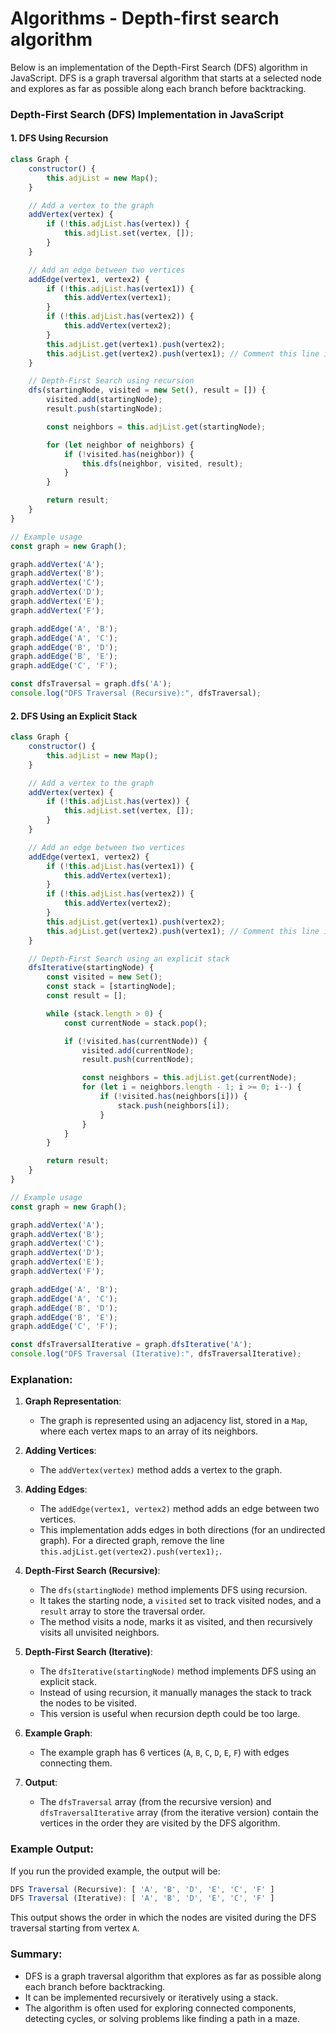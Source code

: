 # Algorithms - Depth-first search algorithm


Below is an implementation of the Depth-First Search (DFS) algorithm in JavaScript. DFS is a graph traversal algorithm that starts at a selected node and explores as far as possible along each branch before backtracking.

### Depth-First Search (DFS) Implementation in JavaScript

#### 1. **DFS Using Recursion**

```javascript
class Graph {
    constructor() {
        this.adjList = new Map();
    }

    // Add a vertex to the graph
    addVertex(vertex) {
        if (!this.adjList.has(vertex)) {
            this.adjList.set(vertex, []);
        }
    }

    // Add an edge between two vertices
    addEdge(vertex1, vertex2) {
        if (!this.adjList.has(vertex1)) {
            this.addVertex(vertex1);
        }
        if (!this.adjList.has(vertex2)) {
            this.addVertex(vertex2);
        }
        this.adjList.get(vertex1).push(vertex2);
        this.adjList.get(vertex2).push(vertex1); // Comment this line if the graph is directed
    }

    // Depth-First Search using recursion
    dfs(startingNode, visited = new Set(), result = []) {
        visited.add(startingNode);
        result.push(startingNode);

        const neighbors = this.adjList.get(startingNode);

        for (let neighbor of neighbors) {
            if (!visited.has(neighbor)) {
                this.dfs(neighbor, visited, result);
            }
        }

        return result;
    }
}

// Example usage
const graph = new Graph();

graph.addVertex('A');
graph.addVertex('B');
graph.addVertex('C');
graph.addVertex('D');
graph.addVertex('E');
graph.addVertex('F');

graph.addEdge('A', 'B');
graph.addEdge('A', 'C');
graph.addEdge('B', 'D');
graph.addEdge('B', 'E');
graph.addEdge('C', 'F');

const dfsTraversal = graph.dfs('A');
console.log("DFS Traversal (Recursive):", dfsTraversal);
```

#### 2. **DFS Using an Explicit Stack**

```javascript
class Graph {
    constructor() {
        this.adjList = new Map();
    }

    // Add a vertex to the graph
    addVertex(vertex) {
        if (!this.adjList.has(vertex)) {
            this.adjList.set(vertex, []);
        }
    }

    // Add an edge between two vertices
    addEdge(vertex1, vertex2) {
        if (!this.adjList.has(vertex1)) {
            this.addVertex(vertex1);
        }
        if (!this.adjList.has(vertex2)) {
            this.addVertex(vertex2);
        }
        this.adjList.get(vertex1).push(vertex2);
        this.adjList.get(vertex2).push(vertex1); // Comment this line if the graph is directed
    }

    // Depth-First Search using an explicit stack
    dfsIterative(startingNode) {
        const visited = new Set();
        const stack = [startingNode];
        const result = [];

        while (stack.length > 0) {
            const currentNode = stack.pop();

            if (!visited.has(currentNode)) {
                visited.add(currentNode);
                result.push(currentNode);

                const neighbors = this.adjList.get(currentNode);
                for (let i = neighbors.length - 1; i >= 0; i--) {
                    if (!visited.has(neighbors[i])) {
                        stack.push(neighbors[i]);
                    }
                }
            }
        }

        return result;
    }
}

// Example usage
const graph = new Graph();

graph.addVertex('A');
graph.addVertex('B');
graph.addVertex('C');
graph.addVertex('D');
graph.addVertex('E');
graph.addVertex('F');

graph.addEdge('A', 'B');
graph.addEdge('A', 'C');
graph.addEdge('B', 'D');
graph.addEdge('B', 'E');
graph.addEdge('C', 'F');

const dfsTraversalIterative = graph.dfsIterative('A');
console.log("DFS Traversal (Iterative):", dfsTraversalIterative);
```

### Explanation:

1. **Graph Representation**:

   - The graph is represented using an adjacency list, stored in a `Map`, where each vertex maps to an array of its neighbors.
2. **Adding Vertices**:

   - The `addVertex(vertex)` method adds a vertex to the graph.
3. **Adding Edges**:

   - The `addEdge(vertex1, vertex2)` method adds an edge between two vertices.
   - This implementation adds edges in both directions (for an undirected graph). For a directed graph, remove the line `this.adjList.get(vertex2).push(vertex1);`.
4. **Depth-First Search (Recursive)**:

   - The `dfs(startingNode)` method implements DFS using recursion.
   - It takes the starting node, a `visited` set to track visited nodes, and a `result` array to store the traversal order.
   - The method visits a node, marks it as visited, and then recursively visits all unvisited neighbors.
5. **Depth-First Search (Iterative)**:

   - The `dfsIterative(startingNode)` method implements DFS using an explicit stack.
   - Instead of using recursion, it manually manages the stack to track the nodes to be visited.
   - This version is useful when recursion depth could be too large.
6. **Example Graph**:

   - The example graph has 6 vertices (`A`, `B`, `C`, `D`, `E`, `F`) with edges connecting them.
7. **Output**:

   - The `dfsTraversal` array (from the recursive version) and `dfsTraversalIterative` array (from the iterative version) contain the vertices in the order they are visited by the DFS algorithm.

### Example Output:

If you run the provided example, the output will be:

```javascript
DFS Traversal (Recursive): [ 'A', 'B', 'D', 'E', 'C', 'F' ]
DFS Traversal (Iterative): [ 'A', 'B', 'D', 'E', 'C', 'F' ]
```

This output shows the order in which the nodes are visited during the DFS traversal starting from vertex `A`.

### Summary:

- DFS is a graph traversal algorithm that explores as far as possible along each branch before backtracking.
- It can be implemented recursively or iteratively using a stack.
- The algorithm is often used for exploring connected components, detecting cycles, or solving problems like finding a path in a maze.
